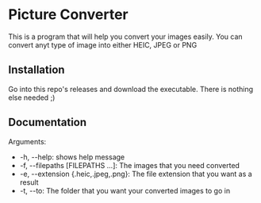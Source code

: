 
# Picture Converter

This is a program that will help you convert your images easily. You can convert anyt type of image into either HEIC, JPEG or PNG



## Installation

Go into this repo's releases and download the executable. There is nothing else needed ;) 
    
## Documentation

Arguments: <br>
 - -h, --help: shows help message  
 - -f, --filepaths [FILEPATHS ...]: The images that you need converted  
 - -e, --extension {.heic,.jpeg,.png}: The file extension that you want as a result  
 - -t, --to: The folder that you want your converted images to go in  

